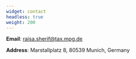 ```yaml
---
widget: contact
headless: true
weight: 200
---
```



**Email**: raisa.sherif@tax.mpg.de

**Address**: Marstallplatz 8, 80539 Munich, Germany
